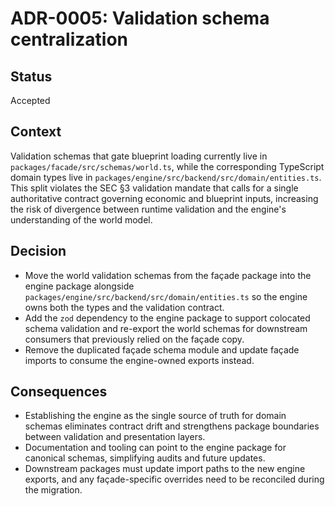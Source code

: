 # ADR-0005: Validation schema centralization

## Status
Accepted

## Context
Validation schemas that gate blueprint loading currently live in `packages/facade/src/schemas/world.ts`, while the corresponding TypeScript domain types live in `packages/engine/src/backend/src/domain/entities.ts`. This split violates the SEC §3 validation mandate that calls for a single authoritative contract governing economic and blueprint inputs, increasing the risk of divergence between runtime validation and the engine's understanding of the world model.

## Decision
- Move the world validation schemas from the façade package into the engine package alongside `packages/engine/src/backend/src/domain/entities.ts` so the engine owns both the types and the validation contract.
- Add the `zod` dependency to the engine package to support colocated schema validation and re-export the world schemas for downstream consumers that previously relied on the façade copy.
- Remove the duplicated façade schema module and update façade imports to consume the engine-owned exports instead.

## Consequences
- Establishing the engine as the single source of truth for domain schemas eliminates contract drift and strengthens package boundaries between validation and presentation layers.
- Documentation and tooling can point to the engine package for canonical schemas, simplifying audits and future updates.
- Downstream packages must update import paths to the new engine exports, and any façade-specific overrides need to be reconciled during the migration.
